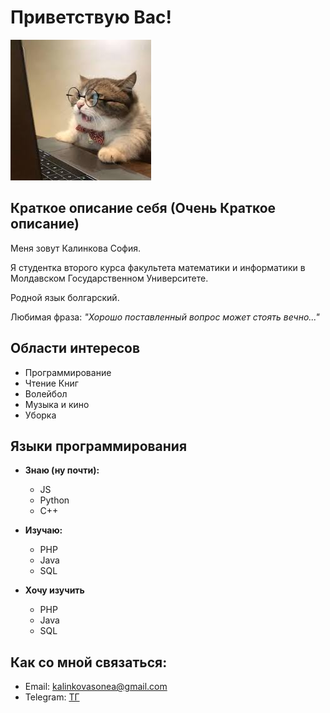# Приветствую Вас!

![image](images/cat.jpg)

## Краткое описание себя (Очень Краткое описание)

Меня зовут Калинкова София.

Я студентка второго курса факультета математики и информатики в Молдавском Государственном Университете.

Родной язык болгарский.

Любимая фраза: *"Хорошо поставленный вопрос может стоять вечно..."*

## Области интересов

  - Программирование
  - Чтение Книг
  - Волейбол
  - Музыка и кино 
  - Уборка

## Языки программирования

- **Знаю (ну почти):**
  - JS
  - Python
  - C++

- **Изучаю:**

  - PHP
  - Java
  - SQL

- **Хочу изучить**

  - PHP
  - Java
  - SQL

## Как со мной связаться:

  - Email: kalinkovasonea@gmail.com
  - Telegram: [ТГ](https://t.me/sonimooo)
